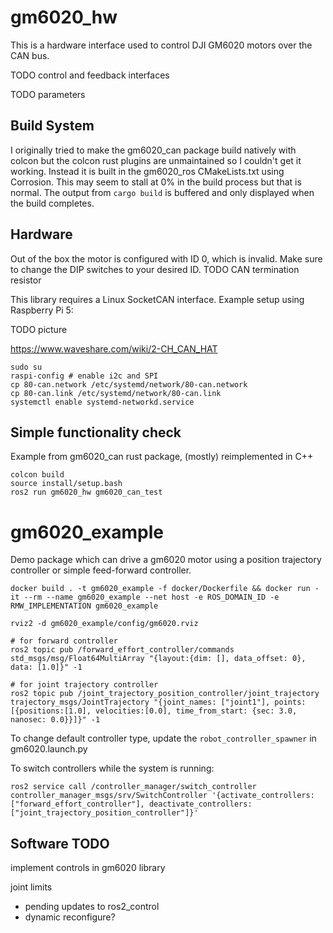 # gm6020_hw

This is a hardware interface used to control DJI GM6020 motors over the CAN bus.

TODO control and feedback interfaces

TODO parameters


## Build System

I originally tried to make the gm6020_can package build natively with colcon but the colcon rust plugins are unmaintained so I couldn't get it working.
Instead it is built in the gm6020_ros CMakeLists.txt using Corrosion. This may seem to stall at 0% in the build process but that is normal.
The output from `cargo build` is buffered and only displayed when the build completes.


## Hardware

Out of the box the motor is configured with ID 0, which is invalid. Make sure to change the DIP switches to your desired ID. TODO CAN termination resistor

This library requires a Linux SocketCAN interface. Example setup using Raspberry Pi 5:

TODO picture

https://www.waveshare.com/wiki/2-CH_CAN_HAT

```
sudo su
raspi-config # enable i2c and SPI
cp 80-can.network /etc/systemd/network/80-can.network
cp 80-can.link /etc/systemd/network/80-can.link
systemctl enable systemd-networkd.service
```

## Simple functionality check

Example from gm6020_can rust package, (mostly) reimplemented in C++

```
colcon build
source install/setup.bash
ros2 run gm6020_hw gm6020_can_test
```


# gm6020_example

Demo package which can drive a gm6020 motor using a position trajectory controller or simple feed-forward controller.


```
docker build . -t gm6020_example -f docker/Dockerfile && docker run -it --rm --name gm6020_example --net host -e ROS_DOMAIN_ID -e RMW_IMPLEMENTATION gm6020_example

rviz2 -d gm6020_example/config/gm6020.rviz

# for forward controller
ros2 topic pub /forward_effort_controller/commands std_msgs/msg/Float64MultiArray "{layout:{dim: [], data_offset: 0}, data: [1.0]}" -1

# for joint trajectory controller
ros2 topic pub /joint_trajectory_position_controller/joint_trajectory trajectory_msgs/JointTrajectory "{joint_names: ["joint1"], points: [{positions:[1.0], velocities:[0.0], time_from_start: {sec: 3.0, nanosec: 0.0}}]}" -1
```

To change default controller type, update the `robot_controller_spawner` in gm6020.launch.py

To switch controllers while the system is running:
```
ros2 service call /controller_manager/switch_controller controller_manager_msgs/srv/SwitchController '{activate_controllers: ["forward_effort_controller"], deactivate_controllers: ["joint_trajectory_position_controller"]}'
```


## Software TODO
implement controls in gm6020 library

joint limits
 - pending updates to ros2_control
 - dynamic reconfigure?
